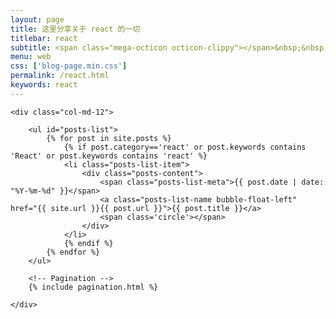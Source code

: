 ```yaml
---
layout: page
title: 这里分享关于 react 的一切
titlebar: react
subtitle: <span class="mega-octicon octicon-clippy"></span>&nbsp;&nbsp; react 系列文章
menu: web
css: ['blog-page.min.css']
permalink: /react.html
keywords: react
---
```


<div class="row">

    <div class="col-md-12">

        <ul id="posts-list">
            {% for post in site.posts %}
                {% if post.category=='react' or post.keywords contains 'React' or post.keywords contains 'react' %}
                <li class="posts-list-item">
                    <div class="posts-content">
                        <span class="posts-list-meta">{{ post.date | date: "%Y-%m-%d" }}</span>
                        <a class="posts-list-name bubble-float-left" href="{{ site.url }}{{ post.url }}">{{ post.title }}</a>
                        <span class='circle'></span>
                    </div>
                </li>
                {% endif %}
            {% endfor %}
        </ul> 

        <!-- Pagination -->
        {% include pagination.html %}

    </div>

</div>
<script>
    $(document).ready(function(){

        // Enable bootstrap tooltip
        $("body").tooltip({ selector: '[data-toggle=tooltip]' });

    });
</script>